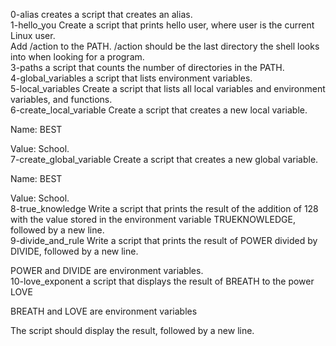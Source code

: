 0-alias creates a script that creates an alias.<br />
1-hello_you Create a script that prints hello user, where user is the current Linux user.<br />
Add /action to the PATH. /action should be the last directory the shell looks into when looking for a program. <br />
3-paths  a script that counts the number of directories in the PATH.<br />
4-global_variables a script that lists environment variables.<br />
5-local_variables Create a script that lists all local variables and environment variables, and functions.<br />
6-create_local_variable Create a script that creates a new local variable.



Name: BEST

Value: School.<br />
7-create_global_variable Create a script that creates a new global variable.



Name: BEST

Value: School. <br />
8-true_knowledge Write a script that prints the result of the addition of 128 with the value stored in the environment variable TRUEKNOWLEDGE, followed by a new line.<br />
9-divide_and_rule Write a script that prints the result of POWER divided by DIVIDE, followed by a new line.



POWER and DIVIDE are environment variables.<br />
10-love_exponent  a script that displays the result of BREATH to the power LOVE



BREATH and LOVE are environment variables

The script should display the result, followed by a new line. <br />
